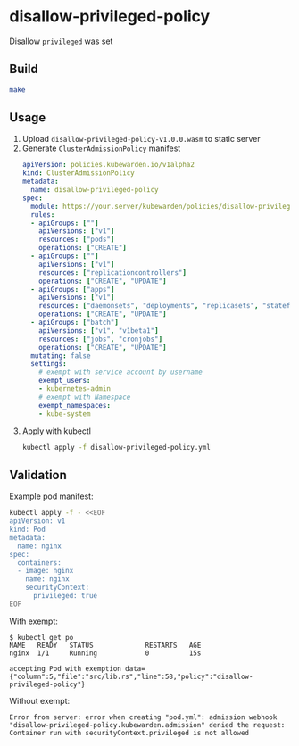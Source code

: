 # disallow-privileged-policy

Disallow `privileged` was set

## Build

```bash
make
```

## Usage

1. Upload `disallow-privileged-policy-v1.0.0.wasm` to static server
2. Generate `ClusterAdmissionPolicy` manifest
    ```yaml
    apiVersion: policies.kubewarden.io/v1alpha2
    kind: ClusterAdmissionPolicy
    metadata:
      name: disallow-privileged-policy
    spec:
      module: https://your.server/kubewarden/policies/disallow-privileged-policy-v1.0.0.wasm
      rules:
      - apiGroups: [""]
        apiVersions: ["v1"]
        resources: ["pods"]
        operations: ["CREATE"]
      - apiGroups: [""]
        apiVersions: ["v1"]
        resources: ["replicationcontrollers"]
        operations: ["CREATE", "UPDATE"]
      - apiGroups: ["apps"]
        apiVersions: ["v1"]
        resources: ["daemonsets", "deployments", "replicasets", "statefulsets"]
        operations: ["CREATE", "UPDATE"]
      - apiGroups: ["batch"]
        apiVersions: ["v1", "v1beta1"]
        resources: ["jobs", "cronjobs"]
        operations: ["CREATE", "UPDATE"]
      mutating: false
      settings:
        # exempt with service account by username
        exempt_users:
        - kubernetes-admin
        # exempt with Namespace
        exempt_namespaces:
        - kube-system
    ```
3. Apply with kubectl
   ```bash 
   kubectl apply -f disallow-privileged-policy.yml
   ```

## Validation

Example pod manifest:

```bash
kubectl apply -f - <<EOF
apiVersion: v1
kind: Pod
metadata:
  name: nginx
spec:
  containers:
  - image: nginx
    name: nginx
    securityContext:
      privileged: true
EOF
```

With exempt:

```
$ kubectl get po
NAME   READY   STATUS             RESTARTS   AGE
nginx  1/1     Running            0          15s
```

```
accepting Pod with exemption data={"column":5,"file":"src/lib.rs","line":58,"policy":"disallow-privileged-policy"}
```

Without exempt:

```
Error from server: error when creating "pod.yml": admission webhook "disallow-privileged-policy.kubewarden.admission" denied the request: Container run with securityContext.privileged is not allowed
```
